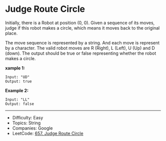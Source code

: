 # Judge Route Circle

Initially, there is a Robot at position (0, 0). Given a sequence of its moves, judge if this robot makes a circle, which means it moves back to the original place.

The move sequence is represented by a string. And each move is represent by a character. The valid robot moves are R (Right), L (Left), U (Up) and D (down). The output should be true or false representing whether the robot makes a circle.

**xample 1:**
```
Input: "UD"
Output: true
```
**Example 2:**
```
Input: "LL"
Output: false
```

---

* Difficulty: Easy
* Topics: String
* Companies: Google
* LeetCode: [657. Judge Route Circle](https://leetcode.com/problems/judge-route-circle/description/)
